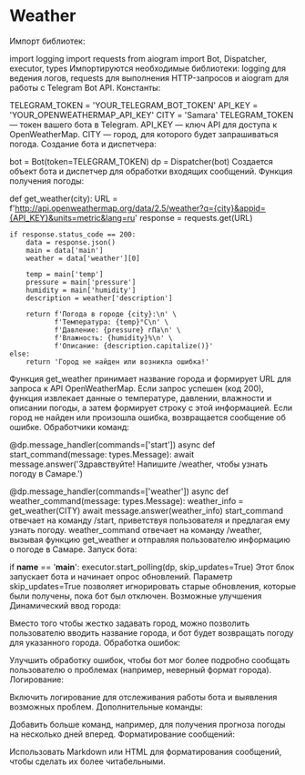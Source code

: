# Weather
Импорт библиотек:

import logging
import requests
from aiogram import Bot, Dispatcher, executor, types
Импортируются необходимые библиотеки: logging для ведения логов, requests для выполнения HTTP-запросов и aiogram для работы с Telegram Bot API.
Константы:

TELEGRAM_TOKEN = 'YOUR_TELEGRAM_BOT_TOKEN'
API_KEY = 'YOUR_OPENWEATHERMAP_API_KEY'
CITY = 'Samara'
TELEGRAM_TOKEN — токен вашего бота в Telegram.
API_KEY — ключ API для доступа к OpenWeatherMap.
CITY — город, для которого будет запрашиваться погода.
Создание бота и диспетчера:

bot = Bot(token=TELEGRAM_TOKEN)
dp = Dispatcher(bot)
Создается объект бота и диспетчер для обработки входящих сообщений.
Функция получения погоды:

def get_weather(city):
    URL = f'http://api.openweathermap.org/data/2.5/weather?q={city}&appid={API_KEY}&units=metric&lang=ru'
    response = requests.get(URL)

    if response.status_code == 200:
        data = response.json()
        main = data['main']
        weather = data['weather'][0]

        temp = main['temp']
        pressure = main['pressure']
        humidity = main['humidity']
        description = weather['description']

        return f'Погода в городе {city}:\n' \
               f'Температура: {temp}°C\n' \
               f'Давление: {pressure} гПа\n' \
               f'Влажность: {humidity}%\n' \
               f'Описание: {description.capitalize()}'
    else:
        return 'Город не найден или возникла ошибка!'
Функция get_weather принимает название города и формирует URL для запроса к API OpenWeatherMap.
Если запрос успешен (код 200), функция извлекает данные о температуре, давлении, влажности и описании погоды, а затем формирует строку с этой информацией.
Если город не найден или произошла ошибка, возвращается сообщение об ошибке.
Обработчики команд:

@dp.message_handler(commands=['start'])
async def start_command(message: types.Message):
    await message.answer('Здравствуйте! Напишите /weather, чтобы узнать погоду в Самаре.')

@dp.message_handler(commands=['weather'])
async def weather_command(message: types.Message):
    weather_info = get_weather(CITY)
    await message.answer(weather_info)
start_command отвечает на команду /start, приветствуя пользователя и предлагая ему узнать погоду.
weather_command отвечает на команду /weather, вызывая функцию get_weather и отправляя пользователю информацию о погоде в Самаре.
Запуск бота:

if __name__ == '__main__':
    executor.start_polling(dp, skip_updates=True)
Этот блок запускает бота и начинает опрос обновлений. Параметр skip_updates=True позволяет игнорировать старые обновления, которые были получены, пока бот был отключен.
Возможные улучшения
Динамический ввод города:

Вместо того чтобы жестко задавать город, можно позволить пользователю вводить название города, и бот будет возвращать погоду для указанного города.
Обработка ошибок:

Улучшить обработку ошибок, чтобы бот мог более подробно сообщать пользователю о проблемах (например, неверный формат города).
Логирование:

Включить логирование для отслеживания работы бота и выявления возможных проблем.
Дополнительные команды:

Добавить больше команд, например, для получения прогноза погоды на несколько дней вперед.
Форматирование сообщений:

Использовать Markdown или HTML для форматирования сообщений, чтобы сделать их более читабельными.
